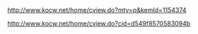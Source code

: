 

http://www.kocw.net/home/cview.do?mty=p&kemId=1154374

http://www.kocw.net/home/cview.do?cid=d549f8570583094b



